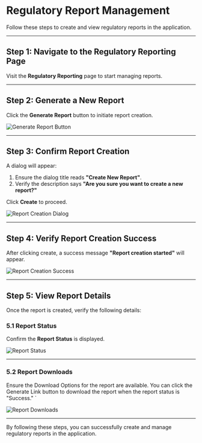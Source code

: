 # Regulatory Report Management

Follow these steps to create and view regulatory reports in the application.

---

## Step 1: Navigate to the Regulatory Reporting Page
Visit the **Regulatory Reporting** page to start managing reports.

---

## Step 2: Generate a New Report
Click the **Generate Report** button to initiate report creation.

![Generate Report Button](./screenshots/reporting.cy.ts/1_generate_report_button.png)

---

## Step 3: Confirm Report Creation
A dialog will appear:
1. Ensure the dialog title reads **"Create New Report"**.
2. Verify the description says **"Are you sure you want to create a new report?"**

Click **Create** to proceed.

![Report Creation Dialog](./screenshots/reporting.cy.ts/2_create_report_dialog.png)

---

## Step 4: Verify Report Creation Success
After clicking create, a success message **"Report creation started"** will appear.

![Report Creation Success](./screenshots/reporting.cy.ts/3_report_creation_success.png)

---

## Step 5: View Report Details
Once the report is created, verify the following details:

### 5.1 Report Status
Confirm the **Report Status** is displayed.

![Report Status](./screenshots/reporting.cy.ts/4_report_status.png)

---

### 5.2 Report Downloads
Ensure the Download Options for the report are available. You can click the Generate Link button to download the report when the report status is "Success."
`

![Report Downloads](./screenshots/reporting.cy.ts/5_report_details.png)

---

By following these steps, you can successfully create and manage regulatory reports in the application.
